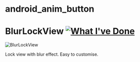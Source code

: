 # android_anim_button
# BlurLockView [![What I've Done](https://github.com/Nightonke/What-I-ve-Done/blob/master/what_i_ve_done.png?raw=true)](https://github.com/Nightonke/What-I-ve-Done)

![BlurLockView](https://github.com/Nightonke/BlurLockView/blob/master/Pictures/in_out.gif)  

Lock view with blur effect. Easy to customise.